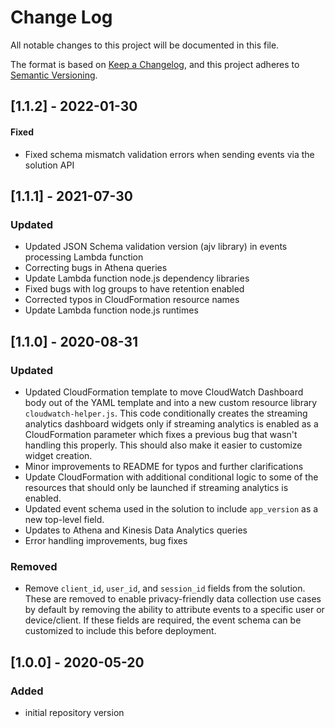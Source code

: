# Change Log
All notable changes to this project will be documented in this file.

The format is based on [Keep a Changelog](https://keepachangelog.com/en/1.0.0/),
and this project adheres to [Semantic Versioning](https://semver.org/spec/v2.0.0.html).

## [1.1.2] - 2022-01-30
#### Fixed
- Fixed schema mismatch validation errors when sending events via the solution API

## [1.1.1] - 2021-07-30
### Updated
- Updated JSON Schema validation version (ajv library) in events processing Lambda function
- Correcting bugs in Athena queries
- Update Lambda function node.js dependency libraries
- Fixed bugs with log groups to have retention enabled
- Corrected typos in CloudFormation resource names
- Update Lambda function node.js runtimes

## [1.1.0] - 2020-08-31
### Updated
- Updated CloudFormation template to move CloudWatch Dashboard body out of the YAML template and into a new custom resource library ```cloudwatch-helper.js```. This code conditionally creates the streaming analytics dashboard widgets only if streaming analytics is enabled as a CloudFormation parameter which fixes a previous bug that wasn't handling this properly. This should also make it easier to customize widget creation.
- Minor improvements to README for typos and further clarifications
- Update CloudFormation with additional conditional logic to some of the resources that should only be launched if streaming analytics is enabled.
- Updated event schema used in the solution to include ```app_version``` as a new top-level field.
- Updates to Athena and Kinesis Data Analytics queries
- Error handling improvements, bug fixes

### Removed
- Remove ```client_id```,  ```user_id```, and ```session_id``` fields from the solution. These are removed to enable privacy-friendly data collection use cases by default by removing the ability to attribute events to a specific user or device/client. If these fields are required, the event schema can be customized to include this before deployment.


## [1.0.0] - 2020-05-20
### Added
- initial repository version
